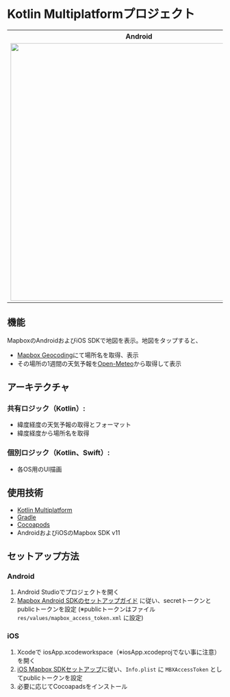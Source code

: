 # Kotlin Multiplatformプロジェクト

<table>
<tr>
<th>Android</th>
<th>iOS</th>
</tr>
<tr>
<td>
<img src="https://kenji-shima.github.io/resource-files/images/multiplatform_android.png" height="600px">
</td>
<td>
<img src="https://kenji-shima.github.io/resource-files/images/multiplatform_ios.png" height="600px">
</td>
</tr>
</table>

## 機能
MapboxのAndroidおよびiOS SDKで地図を表示。地図をタップすると、
- [Mapbox Geocoding](https://docs.mapbox.com/api/search/geocoding/)にて場所名を取得、表示
- その場所の1週間の天気予報を[Open-Meteo](https://open-meteo.com/)から取得して表示

## アーキテクチャ

### 共有ロジック（Kotlin）:

- 緯度経度の天気予報の取得とフォーマット
- 緯度経度から場所名を取得

### 個別ロジック（Kotlin、Swift）:

- 各OS用のUI描画

## 使用技術

- [Kotlin Multiplatform](https://developer.android.com/kotlin/multiplatform)
- [Gradle](https://gradle.org/)
- [Cocoapods](https://cocoapods.org/)
- AndroidおよびiOSのMapbox SDK v11

## セットアップ方法

### Android

1. Android Studioでプロジェクトを開く
2. [Mapbox Android SDKのセットアップガイド](https://docs.mapbox.com/android/maps/guides/install/)
   に従い、secretトークンとpublicトークンを設定 (※publicトークンはファイル `res/values/mapbox_access_token.xml` に設定)

### iOS

1. Xcodeで iosApp.xcodeworkspace（※iosApp.xcodeprojでない事に注意）を開く
2. [iOS Mapbox SDKセットアップ](https://docs.mapbox.com/ios/maps/guides/install/)に従い、`Info.plist`
   に `MBXAccessToken` としてpublicトークンを設定
3. 必要に応じてCocoapadsをインストール


